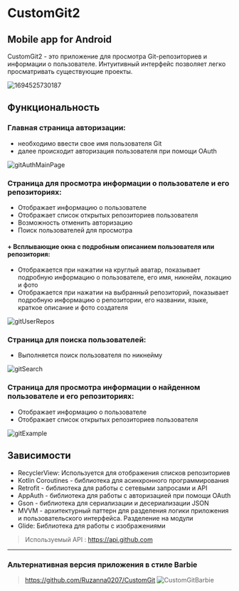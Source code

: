 # CustomGit2
## Mobile app for Android

CustomGit2 - это приложение для просмотра Git-репозиториев и 
информации о пользователе. Интуитивный интерфейс позволяет легко просматривать существующие проекты.

![1694525730187](https://github.com/Ruzanna0207/CustomGit2/assets/135521897/b1e40a4c-026f-4d78-b04d-968dfb04c84b)


## Функциональность

### Главная страница авторизации: 
+ необходимо ввести свое имя пользователя Git
+ далее происходит авторизация пользователя при помощи OAuth

![gitAuthMainPage](https://github.com/Ruzanna0207/CustomGit2/assets/135521897/0a2beff4-50e5-43fd-ac4f-6ed5755555f1)

  
### Страница для просмотра информации о пользователе и его репозиториях: 
* Отображает информацию о пользователе
* Отображает список открытых репозиториев пользователя
* Возможность отменить авторизацию
* Поиск пользователей для просмотра

#### + Всплывающие окна с подробным описанием пользователя или репозитория: 

+ Отображается при нажатии на круглый аватар, показывает подробную информацию о пользователе, его имя, никнейм, локацию и фото
+ Отображается при нажатии на выбранный репозиторий, показывает подробную информацию о репозитории, его названии, языке, краткое описание и фото создателя

  
![gitUserRepos](https://github.com/Ruzanna0207/CustomGit2/assets/135521897/b3021713-a1e3-4119-abd4-f461c3a36091)


### Страница для поиска пользователей:
* Выполняется поиск пользователя по никнейму
 
![gitSearch](https://github.com/Ruzanna0207/CustomGit2/assets/135521897/06f7338e-7663-4154-922b-d55521328fd8)


### Страница для просмотра информации о найденном пользователе и его репозиториях: 
* Отображает информацию о пользователе
* Отображает список открытых репозиториев пользователя

![gitExample](https://github.com/Ruzanna0207/CustomGit2/assets/135521897/e84ce0a7-3759-4e61-a2d1-ad1053543af4)


## Зависимости
+ RecyclerView: Используется для отображения списков репозиториев
+ Kotlin Coroutines - библиотека для асинхронного программирования
+ Retrofit - библиотека для работы с сетевыми запросами и API
+ AppAuth - библиотека для работы с авторизацией при помощи OAuth
+ Gson - библиотека для сериализации и десериализации JSON
+ MVVM - архитектурный паттерн для разделения логики приложения и пользовательского интерфейса. Разделение на модули
+ Glide: Библиотека для работы с изображениями

> Используемый API : https://api.github.com
 * * *
 ### Альтернативная версия приложения в стиле Barbie
 > https://github.com/Ruzanna0207/CustomGit
![CustomGitBarbie](https://github.com/Ruzanna0207/CustomGit2/assets/135521897/702ff963-6b4f-471b-b638-825bdd7ced14)

